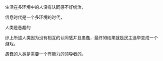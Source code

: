 生活在多环境中的人没有认同感不好统治，

信息时代是一个多环境的时代，

人类是愚蠢的

  

综上所述人类因为没有相互的认同感并且愚蠢，最终的结果就是民主选举变成一个游戏。

  

愚蠢的人类是需要一个有能力的领导者的。